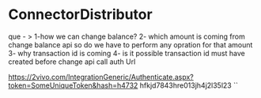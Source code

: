 # ConnectorDistributor

<!-- $     git push https://github.com/shivamgupta83/conector.git HEAD:master -->

 <!-- https://github.com/ProCodeProgrammers/ConnectorDistributor.git -->

que - >
1-how we can change balance?
2- which amount is coming from change balance api so do we have to perform any opration for that amount
3- why transaction id is coming
4- is it possible transaction id must have created before change api call
auth Url

https://2vivo.com/IntegrationGeneric/Authenticate.aspx?token=SomeUniqueToken&hash=h4732
hfkjd7843hre013jh4j2l35l23
``